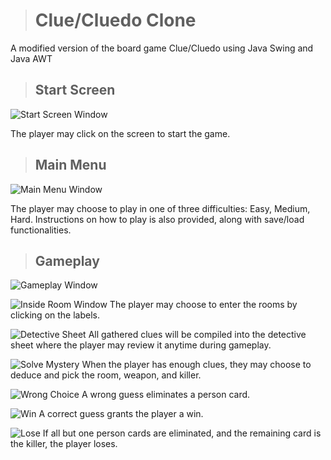 > # Clue/Cluedo Clone
A modified version of the board game Clue/Cluedo using Java Swing and Java AWT


> ## Start Screen

![Start Screen Window](assets/start-screen.png)

The player may click on the screen to start the game.

> ## Main Menu

![Main Menu Window](assets/main-menu.png)

The player may choose to play in one of three difficulties: Easy, Medium, Hard. Instructions on how to play is also provided, along with save/load functionalities.

> ## Gameplay

![Gameplay Window](assets/hard-difficulty.png)

![Inside Room Window](assets/room-check.png)
The player may choose to enter the rooms by clicking on the labels.

![Detective Sheet](assets/detective-sheet.png)
All gathered clues will be compiled into the detective sheet where the player may review it anytime during gameplay.

![Solve Mystery](assets/solve-mystery.png)
When the player has enough clues, they may choose to deduce and pick the room, weapon, and killer.

![Wrong Choice](assets/wrong-guess.png)
A wrong guess eliminates a person card.

![Win](assets/win.png)
A correct guess grants the player a win.

![Lose](assets/lose.png)
If all but one person cards are eliminated, and the remaining card is the killer, the player loses. 


